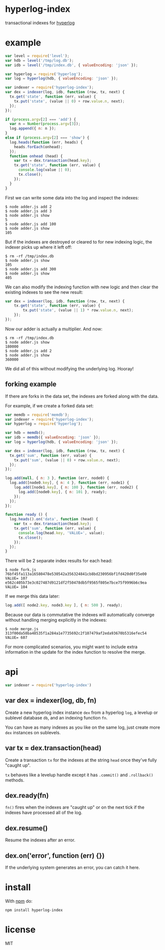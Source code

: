 # hyperlog-index

transactional indexes for [hyperlog](https://npmjs.com/package/hyperlog)

# example

``` js
var level = require('level');
var hdb = level('/tmp/log.db');
var idb = level('/tmp/index.db', { valueEncoding: 'json' });

var hyperlog = require('hyperlog');
var log = hyperlog(hdb, { valueEncoding: 'json' });

var indexer = require('hyperlog-index');
var dex = indexer(log, idb, function (row, tx, next) {
  tx.get('state', function (err, value) {
    tx.put('state', (value || 0) + row.value.n, next);
  });
});

if (process.argv[2] === 'add') {
  var n = Number(process.argv[3]);
  log.append({ n: n });
}
else if (process.argv[2] === 'show') {
  log.heads(function (err, heads) {
    heads.forEach(onhead);
  });
  function onhead (head) {
    var tx = dex.transaction(head.key);
    tx.get('state', function (err, value) {
      console.log(value || 0);
      tx.close();
    });
  }
}
```

First we can write some data into the log and inspect the indexes:

```
$ node adder.js add 2
$ node adder.js add 3
$ node adder.js show
5
$ node adder.js add 100
$ node adder.js show
105
```

But if the indexes are destroyed or cleared to for new indexing logic, the
indexer picks up where it left off:

```
$ rm -rf /tmp/index.db
$ node adder.js show
105
$ node adder.js add 300
$ node adder.js show
405
```

We can also modify the indexing function with new logic and then clear the
existing indexes to see the new result:

``` js
var dex = indexer(log, idb, function (row, tx, next) {
    tx.get('state', function (err, value) {
        tx.put('state', (value || 1) * row.value.n, next);
    });
});
```

Now our adder is actually a multiplier. And now:

```
$ rm -rf /tmp/index.db
$ node adder.js show
180000
$ node adder.js add 2
$ node adder.js show
360000
```

We did all of this without modifying the underlying log. Hooray!

## forking example

If there are forks in the data set, the indexes are forked along with the data.

For example, if we create a forked data set:

``` js
var memdb = require('memdb');
var indexer = require('hyperlog-index');
var hyperlog = require('hyperlog');

var hdb = memdb();
var idb = memdb({ valueEncoding: 'json' });
var log = hyperlog(hdb, { valueEncoding: 'json' });

var dex = indexer(log, idb, function (row, tx, next) {
  tx.get('sum', function (err, value) {
    tx.put('sum', (value || 0) + row.value.n, next);
  });
});

log.add(null, { n: 3 }, function (err, node0) {
  log.add([node0.key], { n: 4 }, function (err, node1) {
    log.add([node1.key], { n: 100 }, function (err, node2) {
      log.add([node0.key], { n: 101 }, ready);
    });
  });
});

function ready () {
  log.heads().on('data', function (head) {
    var tx = dex.transaction(head.key);
    tx.get('sum', function (err, value) {
      console.log(head.key, 'VALUE=', value);
      tx.close();
    });
  });
}
```

There will be 2 separate index results for each head:

```
$ node fork.js 
76bf45fa113a16580478e530542a356324841cb8bd230956bf1fd420d0f35e00 VALUE= 107
e562c405b73e3c027487d9121df2f50478db5f9565f805e7bce75f9996b6c9ea VALUE= 104
```

If we merge this data later:

``` js
log.add([ node2.key, node3.key ], { n: 500 }, ready);
```

Because our data is commutative the indexes will automatically converge without
handling merging explicitly in the indexes:

```
$ node merge.js 
313f00da58ba48535f1a284a1e7735692c2f107479af2eda93670b5316efec54 VALUE= 607
```

For more complicated scenarios, you might want to include extra information in
the update for the index function to resolve the merge.

# api

``` js
var indexer = require('hyperlog-index')
```

## var dex = indexer(log, db, fn)

Create a new hyperlog index instance `dex` from a hyperlog `log`, a levelup or
sublevel database `db`, and an indexing function `fn`.

You can have as many indexes as you like on the same log, just create more `dex`
instances on sublevels.

## var tx = dex.transaction(head)

Create a transaction `tx` for the indexes at the string `head` once they've
fully "caught up".

`tx` behaves like a levelup handle except it has `.commit()` and `.rollback()`
methods.

## dex.ready(fn)

`fn()` fires when the indexes are "caught up" or on the next tick if the indexes
have processed all of the log.

## dex.resume()

Resume the indexes after an error.

## dex.on('error', function (err) {})

If the underlying system generates an error, you can catch it here.

# install

With [npm](https://npmjs.org) do:

```
npm install hyperlog-index
```

# license

MIT
